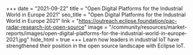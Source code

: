 +++
date = "2021-09-22"
title = "Open Digital Platforms for the Industrial World in Europe 2021"
seo_title = "Open Digital Platforms for the Industrial World in Europe 2021"
link = "https://outreach.eclipse.foundation/pac-radar-research-iot-open-source"
image = "/community/resources/market-reports/images/open-digital-platforms-for-the-industrial-world-in-europe-2021.jpg"
hide_html = true
+++
Learn how leaders in industrial IoT have strengthened their position in the open source landscape with Eclipse IoT.
